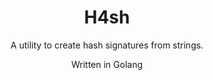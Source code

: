 <h1 align="center">H4sh</h1>
<p align="center">A utility to create hash signatures from strings.</p>
<p align="center">Written in Golang</p>
